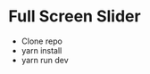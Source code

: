 # Full Screen Slider

<ul>
  <li> Clone repo </li>
  <li> yarn install </li>
  <li> yarn run dev </li>
</ul>
